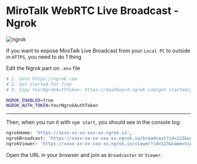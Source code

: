 # MiroTalk WebRTC Live Broadcast - Ngrok

![ngrok](../public/assets/images/ngrok.png)

If you want to expose MiroTalk Live Broadcast from your `Local PC` to outside in `HTTPS`, you need to do 1 thing

Edit the Ngrok part on `.env` file

```bash
# 1. Goto https://ngrok.com
# 2. Get started for free
# 3. Copy YourNgrokAuthToken: https://dashboard.ngrok.com/get-started/your-authtoken

NGROK_ENABLED=true
NGROK_AUTH_TOKEN=YourNgrokAuthToken
```

---

Then, when you run it with `npm start`, you should see in the console log:

```bash
ngrokHome: 'https://xxxx-xx-xx-xxx-xx.ngrok.io',
ngrokBroadcast: 'https://xxxx-xx-xx-xxx-xx.ngrok.io/broadcast?id=123&name=Broadcaster',
ngrokViewer: 'https://xxxx-xx-xx-xxx-xx.ngrok.io/viewer?id=123&name=Viewer',
```

Open the URL in your browser and join as `Broadcaster` or `Viewer`.
